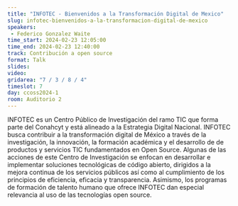 ```yaml
---
title: "INFOTEC - Bienvenidos a la Transformación Digital de Mexico"
slug: infotec-bienvenidos-a-la-transformacion-digital-de-mexico
speakers:
 - Federico Gonzalez Waite
time_start: 2024-02-23 12:05:00
time_end: 2024-02-23 12:40:00
track: Contribución a open source
format: Talk
slides: 
video: 
gridarea: "7 / 3 / 8 / 4"
timeslot: 7
day: ccoss2024-1
room: Auditorio 2
---
```


INFOTEC es un Centro Público de Investigación del ramo TIC que forma parte del Conahcyt y está alineado a la Estrategia Digital Nacional. INFOTEC busca contribuir a la transformación digital de México a través de la investigación, la innovación, la formación académica y el desarrollo de de productos y servicios TIC fundamentados en Open Source. Algunas de las acciones de este Centro de Investigación se enfocan en desarrollar e implementar soluciones tecnológicas de código abierto, dirigidos a la mejora continua de los servicios públicos así como al cumplimiento de los principios de eficiencia, eficacia y transparencia. Asimismo, los programas de formación de talento humano que ofrece INFOTEC dan especial relevancia al uso de las tecnologías open source.